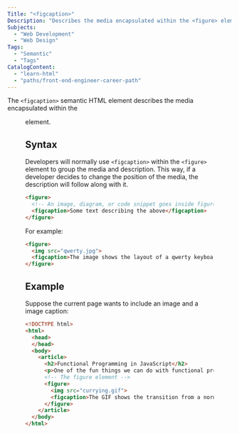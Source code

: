 ```yaml
---
Title: "<figcaption>"
Description: "Describes the media encapsulated within the <figure> element."
Subjects:
  - "Web Development"
  - "Web Design"
Tags:
  - "Semantic"
  - "Tags"
CatalogContent:
  - "learn-html"
  - "paths/front-end-engineer-career-path"
---
```


The `<figcaption>` semantic HTML element describes the media encapsulated within the <figure> element.

## Syntax

Developers will normally use `<figcaption>` within the `<figure>` element to group the media and description. This way, if a developer decides to change the position of the media, the description will follow along with it.

```html
<figure>
  <!-- An image, diagram, or code snippet goes inside figure -->
  <figcaption>Some text describing the above</figcaption>
</figure>
``` 

For example:

```html
<figure>
  <img src="qwerty.jpg">
  <figcaption>The image shows the layout of a qwerty keyboard.</figcaption>
</figure>
``` 

## Example

Suppose the current page wants to include an image and a image caption:

```html
<!DOCTYPE html>
<html>
  <head>
  </head>
  <body>
    <article>
      <h2>Functional Programming in JavaScript</h2>
      <p>One of the fun things we can do with functional programming in JavaScript is <b>currying</b>. Here we have an example of taking a function with two inputs and turning it into a curried version:</p>
      <!-- The figure element -->
      <figure>
        <img src="currying.gif">
        <figcaption>The GIF shows the transition from a normal function to a curried version.</figcaption>
      </figure>
    </article>
  </body>
</html>
```
